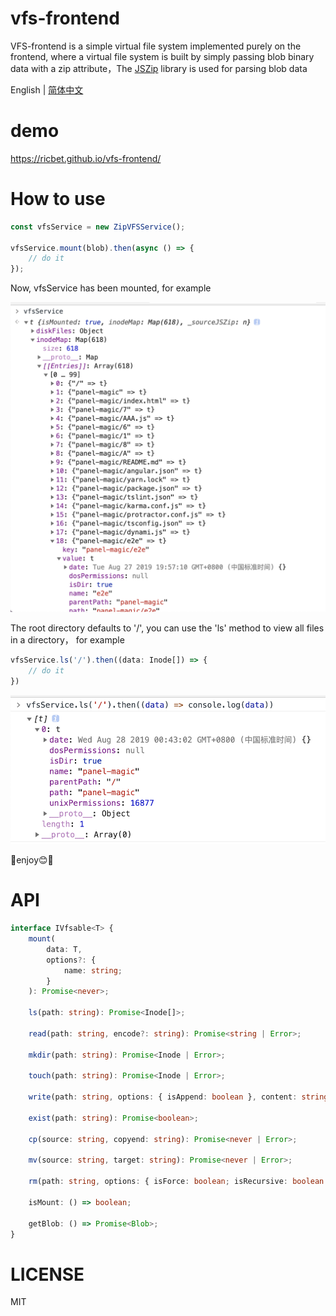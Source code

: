 # vfs-frontend

VFS-frontend is a simple virtual file system implemented purely on the frontend, where a virtual file system is built by simply passing blob binary data with a zip attribute，The [JSZip](https://github.com/Stuk/jszip) library is used for parsing blob data

English | [简体中文](README-zh_CN.md)

# demo

https://ricbet.github.io/vfs-frontend/


# How to use

```typescript
const vfsService = new ZipVFSService();

vfsService.mount(blob).then(async () => {
    // do it
});

```
Now, vfsService has been mounted, for example

<img src="https://raw.githubusercontent.com/Ricbet/vfs-frontend/master/assets/vfs-mount.png" alt="mount" width=520 />

The root directory defaults to '/', you can use the 'ls' method to view all files in a directory， for example

```typescript
vfsService.ls('/').then((data: Inode[]) => {
    // do it
})
```

<img src="https://raw.githubusercontent.com/Ricbet/vfs-frontend/master/assets/vfs-ls.png" alt="ls" width=520 />

🌈enjoy😊🌈

# API

```typescript
interface IVfsable<T> {
    mount(
        data: T,
        options?: {
            name: string;
        }
    ): Promise<never>;

    ls(path: string): Promise<Inode[]>;

    read(path: string, encode?: string): Promise<string | Error>;

    mkdir(path: string): Promise<Inode | Error>;

    touch(path: string): Promise<Inode | Error>;

    write(path: string, options: { isAppend: boolean }, content: string): Promise<never | Error>;

    exist(path: string): Promise<boolean>;

    cp(source: string, copyend: string): Promise<never | Error>;

    mv(source: string, target: string): Promise<never | Error>;

    rm(path: string, options: { isForce: boolean; isRecursive: boolean }): Promise<never | Error>;

    isMount: () => boolean;

    getBlob: () => Promise<Blob>;
}

```

# LICENSE

MIT
